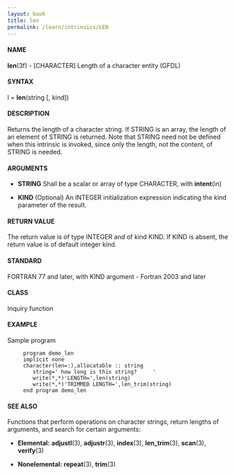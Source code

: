 ```yaml
---
layout: book
title: len
permalink: /learn/intrinsics/LEN
---
```

#### NAME

__len__(3f) - \[CHARACTER\] Length of a character entity
(GFDL)

#### SYNTAX

l = __len__(string \[, kind\])

#### DESCRIPTION

Returns the length of a character string. If STRING is an array, the
length of an element of STRING is returned. Note that STRING need not be
defined when this intrinsic is invoked, since only the length, not the
content, of STRING is needed.

#### ARGUMENTS

  - __STRING__
    Shall be a scalar or array of type CHARACTER, with __intent__(in)

  - __KIND__
    (Optional) An INTEGER initialization expression indicating the kind
    parameter of the result.

#### RETURN VALUE

The return value is of type INTEGER and of kind KIND. If KIND is absent,
the return value is of default integer kind.

#### STANDARD

FORTRAN 77 and later, with KIND argument - Fortran 2003 and later

#### CLASS

Inquiry function

#### EXAMPLE

Sample program

```
     program demo_len
     implicit none
     character(len=:),allocatable :: string
        string=' how long is this string?     '
        write(*,*)'LENGTH=',len(string)
        write(*,*)'TRIMMED LENGTH=',len_trim(string)
     end program demo_len
```

#### SEE ALSO

Functions that perform operations on character strings, return lengths
of arguments, and search for certain arguments:

  - __Elemental:__
    __adjustl__(3), __adjustr__(3), __index__(3), __len\_trim__(3),
    __scan__(3), __verify__(3)

  - __Nonelemental:__
    __repeat__(3), __trim__(3)
